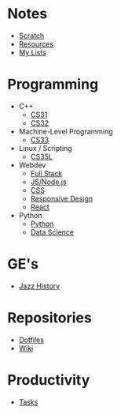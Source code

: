 # Notes

- [Scratch](scratch.md)
- [Resources](resources.md)
- [My Lists](my-lists.md)

# Programming

- C++
  - [CS31](Programming/CS31.md)
  - [CS32](Programming/CS32.md)
- Machine-Level Programming
  - [CS33](Programming/CS33.md)
- Linux / Scripting
  - [CS35L](Programming/CS35L.md)
- Webdev
  - [Full Stack](Programming/full_stack.md)
  - [JS/Node.js](Programming/javascript.md)
  - [CSS](Programming/css.md)
  - [Responsive Design](Programming/webdev.md)
  - [React](Programming/react.md)
- Python
  - [Python](Programming/python.md)
  - [Data Science](Programming/data_science.md)

# GE's

- [Jazz History](Other/M50B.md)

# Repositories

- [Dotfiles](~/dotfiles/README.md)
- [Wiki](~/OneDrive/Documents/Wiki/index.md)

# Productivity

- [Tasks](tasks.todo)

